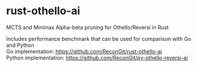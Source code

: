 # rust-othello-ai
MCTS and Minimax Alpha-beta pruning for Othello/Reversi in Rust

Includes performance benchmark that can be used for comparison with Go and Python <br />
Go implementation: https://github.com/ReconGit/rust-othello-ai <br />
Python implementation: https://github.com/ReconGit/py-othello-reversi-ai <br />
